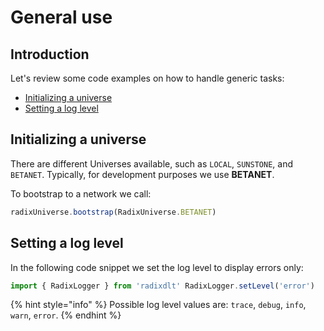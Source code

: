 # General use

## Introduction  <a id="manage-identities"></a>

Let's review some code examples on how to handle generic tasks:

* [Initializing a universe](https://docs.radixdlt.com/alpha/developer/javascript-client-library-guide/code-examples#initializing-a-universe)
* [Setting a log level](https://docs.radixdlt.com/alpha/developer/javascript-client-library-guide/code-examples#setting-a-log-level)

## Initializing a universe

There are different Universes available, such as `LOCAL`, `SUNSTONE`, and `BETANET`. Typically, for development purposes we use **BETANET**.

To bootstrap to a network we call:

```javascript
radixUniverse.bootstrap(RadixUniverse.BETANET)
```

## Setting a log level

In the following code snippet we set the log level to display errors only:

```javascript
import { RadixLogger } from 'radixdlt' RadixLogger.setLevel('error')
```

{% hint style="info" %}
Possible log level values are: `trace`, `debug`, `info`, `warn`, `error`.
{% endhint %}

